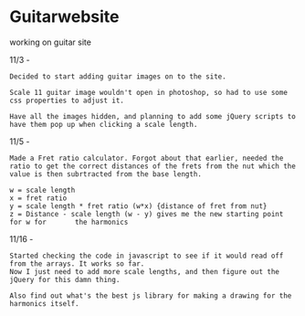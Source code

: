 Guitarwebsite
=============

working on guitar site


11/3 - 

	Decided to start adding guitar images on to the site.

	Scale 11 guitar image wouldn't open in photoshop, so had to use some css properties to adjust it.

	Have all the images hidden, and planning to add some jQuery scripts to have them pop up when clicking a scale length.
 
11/5 - 
	
	Made a Fret ratio calculator. Forgot about that earlier, needed the ratio to get the correct distances of the frets from the nut which the value is then subrtracted from the base length.

	w = scale length
	x = fret ratio
	y = scale length * fret ratio (w*x) {distance of fret from nut}
	z = Distance - scale length (w - y) gives me the new starting point for w for 		the harmonics 

11/16 -

	Started checking the code in javascript to see if it would read off from the arrays. It works so far. 
	Now I just need to add more scale lengths, and then figure out the jQuery for this damn thing. 

	Also find out what's the best js library for making a drawing for the harmonics itself.
	
